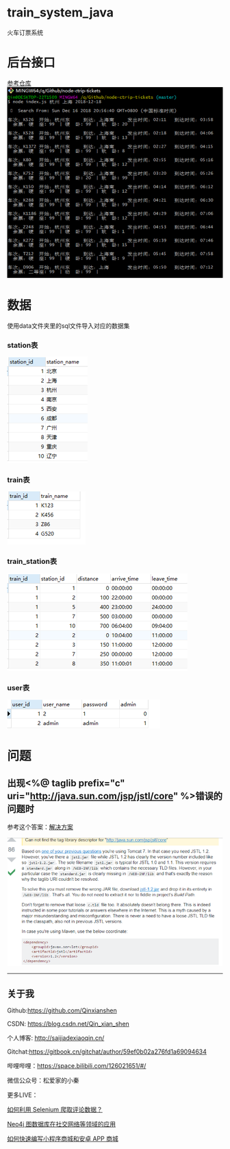 # train_system_java
火车订票系统


# 后台接口

[参考仓库](https://github.com/yanm1ng/node-ctrip-tickets)
![cmd-markdown-logo](./pic/1.png)


# 数据

使用data文件夹里的sql文件导入对应的数据集

### station表

![cmd-markdown-logo](./pic/5.png)

### train表

![cmd-markdown-logo](./pic/2.png)

### train_station表


![cmd-markdown-logo](./pic/3.png)


### user表

![cmd-markdown-logo](./pic/4.png)

# 问题

## 出现<%@ taglib prefix="c" uri="http://java.sun.com/jsp/jstl/core" %>错误的问题时


参考这个答案：[解决方案](https://stackoverflow.com/questions/13285826/can-not-find-the-tag-library-descriptor-for-http-java-sun-com-jsp-jstl-core)

![cmd-markdown-logo](./pic/6.png)


--- 

## 关于我

Github:https://github.com/Qinxianshen

CSDN: https://blog.csdn.net/Qin_xian_shen

个人博客: http://saijiadexiaoqin.cn/

Gitchat:https://gitbook.cn/gitchat/author/59ef0b02a276fd1a69094634

哔哩哔哩：https://space.bilibili.com/126021651/#/

微信公众号：松爱家的小秦

更多LIVE：

[如何利用 Selenium 爬取评论数据？](https://gitbook.cn/gitchat/activity/59ef0fbf54011222e227c720)

[Neo4j 图数据库在社交网络等领域的应用](https://gitbook.cn/gitchat/activity/5a310961259a166307ceadb4)

[如何快速编写小程序商城和安卓 APP 商城](https://gitbook.cn/gitchat/activity/5b628776ff984e633d987f7d)
